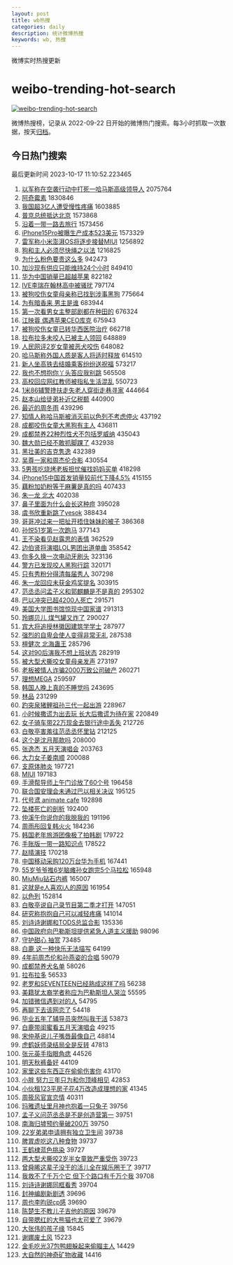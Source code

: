 ```yaml
---
layout: post
title: wb热搜
categories: daily
description: 统计微博热搜
keywords: wb, 热搜
---
```


微博实时热搜更新

# weibo-trending-hot-search

[![weibo-trending-hot-search](https://github.com/ameizi/weibo-trending-hot-search/actions/workflows/ci.yml/badge.svg)](https://github.com/ameizi/weibo-trending-hot-search/actions/workflows/ci.yml)

微博热搜榜，记录从 2022-09-22 日开始的微博热门搜索。每3小时抓取一次数据，按天[归档](./archives)。

## 今日热门搜索

<!-- BEGIN --> 
最后更新时间 2023-10-17 11:10:52.223465 
1. [以军称在空袭行动中打死一哈马斯高级领导人](https://s.weibo.com/weibo?q=%23%E4%BB%A5%E5%86%9B%E7%A7%B0%E5%9C%A8%E7%A9%BA%E8%A2%AD%E8%A1%8C%E5%8A%A8%E4%B8%AD%E6%89%93%E6%AD%BB%E4%B8%80%E5%93%88%E9%A9%AC%E6%96%AF%E9%AB%98%E7%BA%A7%E9%A2%86%E5%AF%BC%E4%BA%BA%23&t=31&band_rank=1&Refer=top) 2075764
1. [阿奇霉素](https://s.weibo.com/weibo?q=%E9%98%BF%E5%A5%87%E9%9C%89%E7%B4%A0&t=31&band_rank=4&Refer=top) 1830846
1. [我国超3亿人遭受慢性疼痛](https://s.weibo.com/weibo?q=%23%E6%88%91%E5%9B%BD%E8%B6%853%E4%BA%BF%E4%BA%BA%E9%81%AD%E5%8F%97%E6%85%A2%E6%80%A7%E7%96%BC%E7%97%9B%23&t=31&band_rank=2&Refer=top) 1603885
1. [普京总统抵达北京](https://s.weibo.com/weibo?q=%23%E6%99%AE%E4%BA%AC%E6%80%BB%E7%BB%9F%E6%8A%B5%E8%BE%BE%E5%8C%97%E4%BA%AC%23&t=31&band_rank=2&Refer=top) 1573868
1. [沿着一带一路去旅行](https://s.weibo.com/weibo?q=%23%E6%B2%BF%E7%9D%80%E4%B8%80%E5%B8%A6%E4%B8%80%E8%B7%AF%E5%8E%BB%E6%97%85%E8%A1%8C%23&t=31&band_rank=3&Refer=top) 1573456
1. [iPhone15Pro被曝生产成本523美元](https://s.weibo.com/weibo?q=%23iPhone15Pro%E8%A2%AB%E6%9B%9D%E7%94%9F%E4%BA%A7%E6%88%90%E6%9C%AC523%E7%BE%8E%E5%85%83%23&t=31&band_rank=4&Refer=top) 1573329
1. [雷军称小米澎湃OS将逐步接替MIUI](https://s.weibo.com/weibo?q=%23%E9%9B%B7%E5%86%9B%E7%A7%B0%E5%B0%8F%E7%B1%B3%E6%BE%8E%E6%B9%83OS%E5%B0%86%E9%80%90%E6%AD%A5%E6%8E%A5%E6%9B%BFMIUI%23&t=31&band_rank=5&Refer=top) 1256892
1. [狗和主人必须尽快绳之以法](https://s.weibo.com/weibo?q=%23%E7%8B%97%E5%92%8C%E4%B8%BB%E4%BA%BA%E5%BF%85%E9%A1%BB%E5%B0%BD%E5%BF%AB%E7%BB%B3%E4%B9%8B%E4%BB%A5%E6%B3%95%23&t=31&band_rank=37&Refer=top) 1216825
1. [为什么粉色要贵这么多](https://s.weibo.com/weibo?q=%E4%B8%BA%E4%BB%80%E4%B9%88%E7%B2%89%E8%89%B2%E8%A6%81%E8%B4%B5%E8%BF%99%E4%B9%88%E5%A4%9A&t=31&band_rank=2&Refer=top) 942473
1. [加沙现有供应只能维持24个小时](https://s.weibo.com/weibo?q=%23%E5%8A%A0%E6%B2%99%E7%8E%B0%E6%9C%89%E4%BE%9B%E5%BA%94%E5%8F%AA%E8%83%BD%E7%BB%B4%E6%8C%8124%E4%B8%AA%E5%B0%8F%E6%97%B6%23&t=31&band_rank=6&Refer=top) 849410
1. [华为中国销量已超越苹果](https://s.weibo.com/weibo?q=%23%E5%8D%8E%E4%B8%BA%E4%B8%AD%E5%9B%BD%E9%94%80%E9%87%8F%E5%B7%B2%E8%B6%85%E8%B6%8A%E8%8B%B9%E6%9E%9C%23&t=31&band_rank=7&Refer=top) 822182
1. [IVE李瑞在翰林高中被骚扰](https://s.weibo.com/weibo?q=%23IVE%E6%9D%8E%E7%91%9E%E5%9C%A8%E7%BF%B0%E6%9E%97%E9%AB%98%E4%B8%AD%E8%A2%AB%E9%AA%9A%E6%89%B0%23&t=31&band_rank=8&Refer=top) 797174
1. [被狗咬伤女童母亲称已找到涉事黑狗](https://s.weibo.com/weibo?q=%23%E8%A2%AB%E7%8B%97%E5%92%AC%E4%BC%A4%E5%A5%B3%E7%AB%A5%E6%AF%8D%E4%BA%B2%E7%A7%B0%E5%B7%B2%E6%89%BE%E5%88%B0%E6%B6%89%E4%BA%8B%E9%BB%91%E7%8B%97%23&t=31&band_rank=9&Refer=top) 775664
1. [为有暗香来 男主是谁](https://s.weibo.com/weibo?q=%E4%B8%BA%E6%9C%89%E6%9A%97%E9%A6%99%E6%9D%A5%20%E7%94%B7%E4%B8%BB%E6%98%AF%E8%B0%81&t=31&band_rank=7&Refer=top) 683944
1. [第一次看男女主整部剧都在种田的](https://s.weibo.com/weibo?q=%23%E7%AC%AC%E4%B8%80%E6%AC%A1%E7%9C%8B%E7%94%B7%E5%A5%B3%E4%B8%BB%E6%95%B4%E9%83%A8%E5%89%A7%E9%83%BD%E5%9C%A8%E7%A7%8D%E7%94%B0%E7%9A%84%23&t=31&band_rank=46&Refer=top) 676324
1. [江映蓉 偶遇苹果CEO库克](https://s.weibo.com/weibo?q=%E6%B1%9F%E6%98%A0%E8%93%89%20%E5%81%B6%E9%81%87%E8%8B%B9%E6%9E%9CCEO%E5%BA%93%E5%85%8B&t=31&band_rank=11&Refer=top) 675943
1. [被狗咬伤女童已转华西医院治疗](https://s.weibo.com/weibo?q=%23%E8%A2%AB%E7%8B%97%E5%92%AC%E4%BC%A4%E5%A5%B3%E7%AB%A5%E5%B7%B2%E8%BD%AC%E5%8D%8E%E8%A5%BF%E5%8C%BB%E9%99%A2%E6%B2%BB%E7%96%97%23&t=31&band_rank=12&Refer=top) 662718
1. [拉布拉多未咬人已被主人领回](https://s.weibo.com/weibo?q=%23%E6%8B%89%E5%B8%83%E6%8B%89%E5%A4%9A%E6%9C%AA%E5%92%AC%E4%BA%BA%E5%B7%B2%E8%A2%AB%E4%B8%BB%E4%BA%BA%E9%A2%86%E5%9B%9E%23&t=31&band_rank=11&Refer=top) 648889
1. [人民网评2岁女童被恶犬咬伤](https://s.weibo.com/weibo?q=%23%E4%BA%BA%E6%B0%91%E7%BD%91%E8%AF%842%E5%B2%81%E5%A5%B3%E7%AB%A5%E8%A2%AB%E6%81%B6%E7%8A%AC%E5%92%AC%E4%BC%A4%23&t=31&band_rank=1&Refer=top) 648082
1. [哈马斯称外国人质是客人将适时释放](https://s.weibo.com/weibo?q=%23%E5%93%88%E9%A9%AC%E6%96%AF%E7%A7%B0%E5%A4%96%E5%9B%BD%E4%BA%BA%E8%B4%A8%E6%98%AF%E5%AE%A2%E4%BA%BA%E5%B0%86%E9%80%82%E6%97%B6%E9%87%8A%E6%94%BE%23&t=31&band_rank=14&Refer=top) 614510
1. [新人坐高铁去结婚乘客纷纷送祝福](https://s.weibo.com/weibo?q=%23%E6%96%B0%E4%BA%BA%E5%9D%90%E9%AB%98%E9%93%81%E5%8E%BB%E7%BB%93%E5%A9%9A%E4%B9%98%E5%AE%A2%E7%BA%B7%E7%BA%B7%E9%80%81%E7%A5%9D%E7%A6%8F%23&t=31&band_rank=9&Refer=top) 573217
1. [我也不想抱你丫头答应我别跳](https://s.weibo.com/weibo?q=%23%E6%88%91%E4%B9%9F%E4%B8%8D%E6%83%B3%E6%8A%B1%E4%BD%A0%E4%B8%AB%E5%A4%B4%E7%AD%94%E5%BA%94%E6%88%91%E5%88%AB%E8%B7%B3%23&t=31&band_rank=15&Refer=top) 565508
1. [高校回应网红教师被指私生活混乱](https://s.weibo.com/weibo?q=%23%E9%AB%98%E6%A0%A1%E5%9B%9E%E5%BA%94%E7%BD%91%E7%BA%A2%E6%95%99%E5%B8%88%E8%A2%AB%E6%8C%87%E7%A7%81%E7%94%9F%E6%B4%BB%E6%B7%B7%E4%B9%B1%23&t=31&band_rank=16&Refer=top) 550723
1. [1米86辅警搀扶走失老人穿街走巷寻家](https://s.weibo.com/weibo?q=%231%E7%B1%B386%E8%BE%85%E8%AD%A6%E6%90%80%E6%89%B6%E8%B5%B0%E5%A4%B1%E8%80%81%E4%BA%BA%E7%A9%BF%E8%A1%97%E8%B5%B0%E5%B7%B7%E5%AF%BB%E5%AE%B6%23&t=31&band_rank=10&Refer=top) 444664
1. [赵本山给徒弟补近亿税额](https://s.weibo.com/weibo?q=%E8%B5%B5%E6%9C%AC%E5%B1%B1%E7%BB%99%E5%BE%92%E5%BC%9F%E8%A1%A5%E8%BF%91%E4%BA%BF%E7%A8%8E%E9%A2%9D&t=31&band_rank=13&Refer=top) 440900
1. [最近的周冬雨](https://s.weibo.com/weibo?q=%23%E6%9C%80%E8%BF%91%E7%9A%84%E5%91%A8%E5%86%AC%E9%9B%A8%23&t=31&band_rank=13&Refer=top) 439296
1. [知情人称哈马斯被消灭前以色列不考虑停火](https://s.weibo.com/weibo?q=%23%E7%9F%A5%E6%83%85%E4%BA%BA%E7%A7%B0%E5%93%88%E9%A9%AC%E6%96%AF%E8%A2%AB%E6%B6%88%E7%81%AD%E5%89%8D%E4%BB%A5%E8%89%B2%E5%88%97%E4%B8%8D%E8%80%83%E8%99%91%E5%81%9C%E7%81%AB%23&t=31&band_rank=17&Refer=top) 437192
1. [成都咬伤女童大黑狗有主人](https://s.weibo.com/weibo?q=%23%E6%88%90%E9%83%BD%E5%92%AC%E4%BC%A4%E5%A5%B3%E7%AB%A5%E5%A4%A7%E9%BB%91%E7%8B%97%E6%9C%89%E4%B8%BB%E4%BA%BA%23&t=31&band_rank=14&Refer=top) 436811
1. [成都禁养22种烈性犬不包括罗威纳](https://s.weibo.com/weibo?q=%23%E6%88%90%E9%83%BD%E7%A6%81%E5%85%BB22%E7%A7%8D%E7%83%88%E6%80%A7%E7%8A%AC%E4%B8%8D%E5%8C%85%E6%8B%AC%E7%BD%97%E5%A8%81%E7%BA%B3%23&t=31&band_rank=15&Refer=top) 435043
1. [魏大勋已经不敢抓脚踝了](https://s.weibo.com/weibo?q=%23%E9%AD%8F%E5%A4%A7%E5%8B%8B%E5%B7%B2%E7%BB%8F%E4%B8%8D%E6%95%A2%E6%8A%93%E8%84%9A%E8%B8%9D%E4%BA%86%23&t=31&band_rank=15&Refer=top) 432938
1. [黑壮美的吉克隽逸](https://s.weibo.com/weibo?q=%23%E9%BB%91%E5%A3%AE%E7%BE%8E%E7%9A%84%E5%90%89%E5%85%8B%E9%9A%BD%E9%80%B8%23&t=31&band_rank=17&Refer=top) 432389
1. [吴尊一家和周杰伦合影](https://s.weibo.com/weibo?q=%23%E5%90%B4%E5%B0%8A%E4%B8%80%E5%AE%B6%E5%92%8C%E5%91%A8%E6%9D%B0%E4%BC%A6%E5%90%88%E5%BD%B1%23&t=31&band_rank=18&Refer=top) 430554
1. [5男孩吃烧烤老板担忧催找妈妈买单](https://s.weibo.com/weibo?q=%235%E7%94%B7%E5%AD%A9%E5%90%83%E7%83%A7%E7%83%A4%E8%80%81%E6%9D%BF%E6%8B%85%E5%BF%A7%E5%82%AC%E6%89%BE%E5%A6%88%E5%A6%88%E4%B9%B0%E5%8D%95%23&t=31&band_rank=18&Refer=top) 418298
1. [iPhone15中国首发销量较前代下降4.5%](https://s.weibo.com/weibo?q=%23iPhone15%E4%B8%AD%E5%9B%BD%E9%A6%96%E5%8F%91%E9%94%80%E9%87%8F%E8%BE%83%E5%89%8D%E4%BB%A3%E4%B8%8B%E9%99%8D4.5%25%23&t=31&band_rank=19&Refer=top) 415155
1. [藕粉加奶粉等于麻薯是真的吗](https://s.weibo.com/weibo?q=%E8%97%95%E7%B2%89%E5%8A%A0%E5%A5%B6%E7%B2%89%E7%AD%89%E4%BA%8E%E9%BA%BB%E8%96%AF%E6%98%AF%E7%9C%9F%E7%9A%84%E5%90%97&t=31&band_rank=19&Refer=top) 407433
1. [朱一龙 北大](https://s.weibo.com/weibo?q=%E6%9C%B1%E4%B8%80%E9%BE%99%20%E5%8C%97%E5%A4%A7&t=31&band_rank=5&Refer=top) 402038
1. [鼻子里面为什么会长这种痘](https://s.weibo.com/weibo?q=%23%E9%BC%BB%E5%AD%90%E9%87%8C%E9%9D%A2%E4%B8%BA%E4%BB%80%E4%B9%88%E4%BC%9A%E9%95%BF%E8%BF%99%E7%A7%8D%E7%97%98%23&t=31&band_rank=21&Refer=top) 395028
1. [虞书欣重新跳了yesok](https://s.weibo.com/weibo?q=%23%E8%99%9E%E4%B9%A6%E6%AC%A3%E9%87%8D%E6%96%B0%E8%B7%B3%E4%BA%86yesok%23&t=31&band_rank=22&Refer=top) 388434
1. [哥哥冲过来一把扯开捂住妹妹的被子](https://s.weibo.com/weibo?q=%23%E5%93%A5%E5%93%A5%E5%86%B2%E8%BF%87%E6%9D%A5%E4%B8%80%E6%8A%8A%E6%89%AF%E5%BC%80%E6%8D%82%E4%BD%8F%E5%A6%B9%E5%A6%B9%E7%9A%84%E8%A2%AB%E5%AD%90%23&t=31&band_rank=23&Refer=top) 386368
1. [孙悦51岁第一次跑马](https://s.weibo.com/weibo?q=%23%E5%AD%99%E6%82%A651%E5%B2%81%E7%AC%AC%E4%B8%80%E6%AC%A1%E8%B7%91%E9%A9%AC%23&t=31&band_rank=24&Refer=top) 377143
1. [王不染看见赵露思的表情](https://s.weibo.com/weibo?q=%23%E7%8E%8B%E4%B8%8D%E6%9F%93%E7%9C%8B%E8%A7%81%E8%B5%B5%E9%9C%B2%E6%80%9D%E7%9A%84%E8%A1%A8%E6%83%85%23&t=31&band_rank=25&Refer=top) 362529
1. [边伯贤将演唱LOL男团出道单曲](https://s.weibo.com/weibo?q=%23%E8%BE%B9%E4%BC%AF%E8%B4%A4%E5%B0%86%E6%BC%94%E5%94%B1LOL%E7%94%B7%E5%9B%A2%E5%87%BA%E9%81%93%E5%8D%95%E6%9B%B2%23&t=31&band_rank=26&Refer=top) 358542
1. [你多久换一次电动牙刷头](https://s.weibo.com/weibo?q=%23%E4%BD%A0%E5%A4%9A%E4%B9%85%E6%8D%A2%E4%B8%80%E6%AC%A1%E7%94%B5%E5%8A%A8%E7%89%99%E5%88%B7%E5%A4%B4%23&t=31&band_rank=20&Refer=top) 323136
1. [警方已发现咬人黑狗行踪](https://s.weibo.com/weibo?q=%23%E8%AD%A6%E6%96%B9%E5%B7%B2%E5%8F%91%E7%8E%B0%E5%92%AC%E4%BA%BA%E9%BB%91%E7%8B%97%E8%A1%8C%E8%B8%AA%23&t=31&band_rank=4&Refer=top) 320171
1. [只有秀粉分得清每届秀人](https://s.weibo.com/weibo?q=%E5%8F%AA%E6%9C%89%E7%A7%80%E7%B2%89%E5%88%86%E5%BE%97%E6%B8%85%E6%AF%8F%E5%B1%8A%E7%A7%80%E4%BA%BA&t=31&band_rank=28&Refer=top) 307298
1. [朱一龙回应未获金鸡奖提名](https://s.weibo.com/weibo?q=%23%E6%9C%B1%E4%B8%80%E9%BE%99%E5%9B%9E%E5%BA%94%E6%9C%AA%E8%8E%B7%E9%87%91%E9%B8%A1%E5%A5%96%E6%8F%90%E5%90%8D%23&t=31&band_rank=21&Refer=top) 303915
1. [范丞丞问孟子义和郭麒麟是不是真的](https://s.weibo.com/weibo?q=%23%E8%8C%83%E4%B8%9E%E4%B8%9E%E9%97%AE%E5%AD%9F%E5%AD%90%E4%B9%89%E5%92%8C%E9%83%AD%E9%BA%92%E9%BA%9F%E6%98%AF%E4%B8%8D%E6%98%AF%E7%9C%9F%E7%9A%84%23&t=31&band_rank=29&Refer=top) 295302
1. [巴以冲突已超4200人死亡](https://s.weibo.com/weibo?q=%23%E5%B7%B4%E4%BB%A5%E5%86%B2%E7%AA%81%E5%B7%B2%E8%B6%854200%E4%BA%BA%E6%AD%BB%E4%BA%A1%23&t=31&band_rank=30&Refer=top) 291571
1. [美国大学图书馆惊现中国家谱](https://s.weibo.com/weibo?q=%23%E7%BE%8E%E5%9B%BD%E5%A4%A7%E5%AD%A6%E5%9B%BE%E4%B9%A6%E9%A6%86%E6%83%8A%E7%8E%B0%E4%B8%AD%E5%9B%BD%E5%AE%B6%E8%B0%B1%23&t=31&band_rank=31&Refer=top) 291313
1. [玲娜贝儿 煤气罐又炸了](https://s.weibo.com/weibo?q=%E7%8E%B2%E5%A8%9C%E8%B4%9D%E5%84%BF%20%E7%85%A4%E6%B0%94%E7%BD%90%E5%8F%88%E7%82%B8%E4%BA%86&t=31&band_rank=32&Refer=top) 290027
1. [宾大将追授林徽因建筑学学士](https://s.weibo.com/weibo?q=%23%E5%AE%BE%E5%A4%A7%E5%B0%86%E8%BF%BD%E6%8E%88%E6%9E%97%E5%BE%BD%E5%9B%A0%E5%BB%BA%E7%AD%91%E5%AD%A6%E5%AD%A6%E5%A3%AB%23&t=31&band_rank=23&Refer=top) 287977
1. [强烈的自卑会使人变得非常无礼](https://s.weibo.com/weibo?q=%23%E5%BC%BA%E7%83%88%E7%9A%84%E8%87%AA%E5%8D%91%E4%BC%9A%E4%BD%BF%E4%BA%BA%E5%8F%98%E5%BE%97%E9%9D%9E%E5%B8%B8%E6%97%A0%E7%A4%BC%23&t=31&band_rank=1&Refer=top) 287538
1. [檀健次 北海蛊王](https://s.weibo.com/weibo?q=%E6%AA%80%E5%81%A5%E6%AC%A1%20%E5%8C%97%E6%B5%B7%E8%9B%8A%E7%8E%8B&t=31&band_rank=9&Refer=top) 285796
1. [这对90后演我不想上班状态](https://s.weibo.com/weibo?q=%23%E8%BF%99%E5%AF%B990%E5%90%8E%E6%BC%94%E6%88%91%E4%B8%8D%E6%83%B3%E4%B8%8A%E7%8F%AD%E7%8A%B6%E6%80%81%23&t=31&band_rank=35&Refer=top) 282919
1. [被大型犬撕咬女童母亲发声](https://s.weibo.com/weibo?q=%23%E8%A2%AB%E5%A4%A7%E5%9E%8B%E7%8A%AC%E6%92%95%E5%92%AC%E5%A5%B3%E7%AB%A5%E6%AF%8D%E4%BA%B2%E5%8F%91%E5%A3%B0%23&t=31&band_rank=12&Refer=top) 273197
1. [老板被情人诈骗2000万致公司破产](https://s.weibo.com/weibo?q=%23%E8%80%81%E6%9D%BF%E8%A2%AB%E6%83%85%E4%BA%BA%E8%AF%88%E9%AA%972000%E4%B8%87%E8%87%B4%E5%85%AC%E5%8F%B8%E7%A0%B4%E4%BA%A7%23&t=31&band_rank=24&Refer=top) 260271
1. [理想MEGA](https://s.weibo.com/weibo?q=%E7%90%86%E6%83%B3MEGA&t=31&band_rank=25&Refer=top) 259597
1. [韩国人晚上真的不睡觉吗](https://s.weibo.com/weibo?q=%23%E9%9F%A9%E5%9B%BD%E4%BA%BA%E6%99%9A%E4%B8%8A%E7%9C%9F%E7%9A%84%E4%B8%8D%E7%9D%A1%E8%A7%89%E5%90%97%23&t=31&band_rank=38&Refer=top) 243695
1. [林品](https://s.weibo.com/weibo?q=%E6%9E%97%E5%93%81&t=31&band_rank=29&Refer=top) 231299
1. [趵突泉猪鲤祖孙三代一起出游](https://s.weibo.com/weibo?q=%23%E8%B6%B5%E7%AA%81%E6%B3%89%E7%8C%AA%E9%B2%A4%E7%A5%96%E5%AD%99%E4%B8%89%E4%BB%A3%E4%B8%80%E8%B5%B7%E5%87%BA%E6%B8%B8%23&t=31&band_rank=39&Refer=top) 228967
1. [小时候撒谎为出去玩 长大后撒谎为待在家](https://s.weibo.com/weibo?q=%E5%B0%8F%E6%97%B6%E5%80%99%E6%92%92%E8%B0%8E%E4%B8%BA%E5%87%BA%E5%8E%BB%E7%8E%A9%20%E9%95%BF%E5%A4%A7%E5%90%8E%E6%92%92%E8%B0%8E%E4%B8%BA%E5%BE%85%E5%9C%A8%E5%AE%B6&t=31&band_rank=31&Refer=top) 220849
1. [女子骑车带22万现金去银行途中丢失](https://s.weibo.com/weibo?q=%23%E5%A5%B3%E5%AD%90%E9%AA%91%E8%BD%A6%E5%B8%A622%E4%B8%87%E7%8E%B0%E9%87%91%E5%8E%BB%E9%93%B6%E8%A1%8C%E9%80%94%E4%B8%AD%E4%B8%A2%E5%A4%B1%23&t=31&band_rank=40&Refer=top) 212726
1. [白敬亭害羞往范丞丞怀里钻](https://s.weibo.com/weibo?q=%23%E7%99%BD%E6%95%AC%E4%BA%AD%E5%AE%B3%E7%BE%9E%E5%BE%80%E8%8C%83%E4%B8%9E%E4%B8%9E%E6%80%80%E9%87%8C%E9%92%BB%23&t=31&band_rank=32&Refer=top) 212125
1. [这个是沈月那款吗](https://s.weibo.com/weibo?q=%23%E8%BF%99%E4%B8%AA%E6%98%AF%E6%B2%88%E6%9C%88%E9%82%A3%E6%AC%BE%E5%90%97%23&t=31&band_rank=41&Refer=top) 208000
1. [张逸杰 五月天演唱会](https://s.weibo.com/weibo?q=%E5%BC%A0%E9%80%B8%E6%9D%B0%20%E4%BA%94%E6%9C%88%E5%A4%A9%E6%BC%94%E5%94%B1%E4%BC%9A&t=31&band_rank=42&Refer=top) 203763
1. [大力女子姜南顺](https://s.weibo.com/weibo?q=%E5%A4%A7%E5%8A%9B%E5%A5%B3%E5%AD%90%E5%A7%9C%E5%8D%97%E9%A1%BA&t=31&band_rank=34&Refer=top) 200088
1. [支原体肺炎](https://s.weibo.com/weibo?q=%E6%94%AF%E5%8E%9F%E4%BD%93%E8%82%BA%E7%82%8E&t=31&band_rank=35&Refer=top) 197721
1. [MIUI](https://s.weibo.com/weibo?q=MIUI&t=31&band_rank=36&Refer=top) 197183
1. [手滑帮导师上午门诊放了60个号](https://s.weibo.com/weibo?q=%E6%89%8B%E6%BB%91%E5%B8%AE%E5%AF%BC%E5%B8%88%E4%B8%8A%E5%8D%88%E9%97%A8%E8%AF%8A%E6%94%BE%E4%BA%8660%E4%B8%AA%E5%8F%B7&t=31&band_rank=34&Refer=top) 196458
1. [联合国安理会未通过巴以相关决议](https://s.weibo.com/weibo?q=%23%E8%81%94%E5%90%88%E5%9B%BD%E5%AE%89%E7%90%86%E4%BC%9A%E6%9C%AA%E9%80%9A%E8%BF%87%E5%B7%B4%E4%BB%A5%E7%9B%B8%E5%85%B3%E5%86%B3%E8%AE%AE%23&t=31&band_rank=37&Refer=top) 195125
1. [代号鸢 animate cafe](https://s.weibo.com/weibo?q=%E4%BB%A3%E5%8F%B7%E9%B8%A2%20animate%20cafe&t=31&band_rank=38&Refer=top) 192898
1. [坠楼死亡的剖析](https://s.weibo.com/weibo?q=%E5%9D%A0%E6%A5%BC%E6%AD%BB%E4%BA%A1%E7%9A%84%E5%89%96%E6%9E%90&t=31&band_rank=39&Refer=top) 192400
1. [仲溪午你说你的我脱我的](https://s.weibo.com/weibo?q=%23%E4%BB%B2%E6%BA%AA%E5%8D%88%E4%BD%A0%E8%AF%B4%E4%BD%A0%E7%9A%84%E6%88%91%E8%84%B1%E6%88%91%E7%9A%84%23&t=31&band_rank=44&Refer=top) 191196
1. [周雨彤回复韩火火](https://s.weibo.com/weibo?q=%23%E5%91%A8%E9%9B%A8%E5%BD%A4%E5%9B%9E%E5%A4%8D%E9%9F%A9%E7%81%AB%E7%81%AB%23&t=31&band_rank=25&Refer=top) 184236
1. [韩国老年旅游团像极了拍韩剧](https://s.weibo.com/weibo?q=%23%E9%9F%A9%E5%9B%BD%E8%80%81%E5%B9%B4%E6%97%85%E6%B8%B8%E5%9B%A2%E5%83%8F%E6%9E%81%E4%BA%86%E6%8B%8D%E9%9F%A9%E5%89%A7%23&t=31&band_rank=47&Refer=top) 179722
1. [手账版一带一路知识点](https://s.weibo.com/weibo?q=%23%E6%89%8B%E8%B4%A6%E7%89%88%E4%B8%80%E5%B8%A6%E4%B8%80%E8%B7%AF%E7%9F%A5%E8%AF%86%E7%82%B9%23&t=31&band_rank=48&Refer=top) 178522
1. [赵晴演技](https://s.weibo.com/weibo?q=%E8%B5%B5%E6%99%B4%E6%BC%94%E6%8A%80&t=31&band_rank=41&Refer=top) 170218
1. [中国移动采购120万台华为手机](https://s.weibo.com/weibo?q=%23%E4%B8%AD%E5%9B%BD%E7%A7%BB%E5%8A%A8%E9%87%87%E8%B4%AD120%E4%B8%87%E5%8F%B0%E5%8D%8E%E4%B8%BA%E6%89%8B%E6%9C%BA%23&t=31&band_rank=31&Refer=top) 167441
1. [55岁爷爷推6岁脑瘫孙女跑完5个马拉松](https://s.weibo.com/weibo?q=%2355%E5%B2%81%E7%88%B7%E7%88%B7%E6%8E%A86%E5%B2%81%E8%84%91%E7%98%AB%E5%AD%99%E5%A5%B3%E8%B7%91%E5%AE%8C5%E4%B8%AA%E9%A9%AC%E6%8B%89%E6%9D%BE%23&t=31&band_rank=42&Refer=top) 165948
1. [MiuMiu钻石内裤](https://s.weibo.com/weibo?q=MiuMiu%E9%92%BB%E7%9F%B3%E5%86%85%E8%A3%A4&t=31&band_rank=21&Refer=top) 165007
1. [这就是e人喜欢i人的原因](https://s.weibo.com/weibo?q=%23%E8%BF%99%E5%B0%B1%E6%98%AFe%E4%BA%BA%E5%96%9C%E6%AC%A2i%E4%BA%BA%E7%9A%84%E5%8E%9F%E5%9B%A0%23&t=31&band_rank=43&Refer=top) 161954
1. [以色列](https://s.weibo.com/weibo?q=%23%E4%BB%A5%E8%89%B2%E5%88%97%23&t=31&band_rank=44&Refer=top) 152814
1. [白敬亭说自己录节目第二季才打开](https://s.weibo.com/weibo?q=%23%E7%99%BD%E6%95%AC%E4%BA%AD%E8%AF%B4%E8%87%AA%E5%B7%B1%E5%BD%95%E8%8A%82%E7%9B%AE%E7%AC%AC%E4%BA%8C%E5%AD%A3%E6%89%8D%E6%89%93%E5%BC%80%23&t=31&band_rank=45&Refer=top) 147051
1. [研究称抱抱自己可以减轻疼痛](https://s.weibo.com/weibo?q=%23%E7%A0%94%E7%A9%B6%E7%A7%B0%E6%8A%B1%E6%8A%B1%E8%87%AA%E5%B7%B1%E5%8F%AF%E4%BB%A5%E5%87%8F%E8%BD%BB%E7%96%BC%E7%97%9B%23&t=31&band_rank=47&Refer=top) 141014
1. [刘诗诗谢娜和TODS总监合影](https://s.weibo.com/weibo?q=%23%E5%88%98%E8%AF%97%E8%AF%97%E8%B0%A2%E5%A8%9C%E5%92%8CTODS%E6%80%BB%E7%9B%91%E5%90%88%E5%BD%B1%23&t=31&band_rank=49&Refer=top) 135336
1. [中国政府向巴勒斯坦提供紧急人道主义援助](https://s.weibo.com/weibo?q=%23%E4%B8%AD%E5%9B%BD%E6%94%BF%E5%BA%9C%E5%90%91%E5%B7%B4%E5%8B%92%E6%96%AF%E5%9D%A6%E6%8F%90%E4%BE%9B%E7%B4%A7%E6%80%A5%E4%BA%BA%E9%81%93%E4%B8%BB%E4%B9%89%E6%8F%B4%E5%8A%A9%23&t=31&band_rank=6&Refer=top) 98096
1. [守护甜心 抽赏](https://s.weibo.com/weibo?q=%E5%AE%88%E6%8A%A4%E7%94%9C%E5%BF%83%20%E6%8A%BD%E8%B5%8F&t=31&band_rank=8&Refer=top) 73485
1. [白鹿 这一种快乐无法描写](https://s.weibo.com/weibo?q=%E7%99%BD%E9%B9%BF%20%E8%BF%99%E4%B8%80%E7%A7%8D%E5%BF%AB%E4%B9%90%E6%97%A0%E6%B3%95%E6%8F%8F%E5%86%99&t=31&band_rank=10&Refer=top) 64199
1. [4年前周杰伦和孙燕姿的合唱](https://s.weibo.com/weibo?q=4%E5%B9%B4%E5%89%8D%E5%91%A8%E6%9D%B0%E4%BC%A6%E5%92%8C%E5%AD%99%E7%87%95%E5%A7%BF%E7%9A%84%E5%90%88%E5%94%B1&t=31&band_rank=16&Refer=top) 59079
1. [成都禁养犬名单](https://s.weibo.com/weibo?q=%23%E6%88%90%E9%83%BD%E7%A6%81%E5%85%BB%E7%8A%AC%E5%90%8D%E5%8D%95%23&t=31&band_rank=17&Refer=top) 58026
1. [拉布拉多](https://s.weibo.com/weibo?q=%E6%8B%89%E5%B8%83%E6%8B%89%E5%A4%9A&t=31&band_rank=18&Refer=top) 56533
1. [老罗和SEVENTEEN已经熟成这样了吗](https://s.weibo.com/weibo?q=%E8%80%81%E7%BD%97%E5%92%8CSEVENTEEN%E5%B7%B2%E7%BB%8F%E7%86%9F%E6%88%90%E8%BF%99%E6%A0%B7%E4%BA%86%E5%90%97&t=31&band_rank=19&Refer=top) 56238
1. [美籍犹太裔学者称应为巴勒斯坦人哭泣](https://s.weibo.com/weibo?q=%23%E7%BE%8E%E7%B1%8D%E7%8A%B9%E5%A4%AA%E8%A3%94%E5%AD%A6%E8%80%85%E7%A7%B0%E5%BA%94%E4%B8%BA%E5%B7%B4%E5%8B%92%E6%96%AF%E5%9D%A6%E4%BA%BA%E5%93%AD%E6%B3%A3%23&t=31&band_rank=20&Refer=top) 55595
1. [加错微信遇到对的人](https://s.weibo.com/weibo?q=%23%E5%8A%A0%E9%94%99%E5%BE%AE%E4%BF%A1%E9%81%87%E5%88%B0%E5%AF%B9%E7%9A%84%E4%BA%BA%23&t=31&band_rank=22&Refer=top) 54795
1. [再聊下去该网恋了](https://s.weibo.com/weibo?q=%E5%86%8D%E8%81%8A%E4%B8%8B%E5%8E%BB%E8%AF%A5%E7%BD%91%E6%81%8B%E4%BA%86&t=31&band_rank=23&Refer=top) 54418
1. [毕业五年了辅导员突然叫我干活](https://s.weibo.com/weibo?q=%23%E6%AF%95%E4%B8%9A%E4%BA%94%E5%B9%B4%E4%BA%86%E8%BE%85%E5%AF%BC%E5%91%98%E7%AA%81%E7%84%B6%E5%8F%AB%E6%88%91%E5%B9%B2%E6%B4%BB%23&t=31&band_rank=24&Refer=top) 53873
1. [白鹿带闺蜜看五月天演唱会](https://s.weibo.com/weibo?q=%23%E7%99%BD%E9%B9%BF%E5%B8%A6%E9%97%BA%E8%9C%9C%E7%9C%8B%E4%BA%94%E6%9C%88%E5%A4%A9%E6%BC%94%E5%94%B1%E4%BC%9A%23&t=31&band_rank=26&Refer=top) 49215
1. [宋仲基说儿子嘴唇最像自己](https://s.weibo.com/weibo?q=%23%E5%AE%8B%E4%BB%B2%E5%9F%BA%E8%AF%B4%E5%84%BF%E5%AD%90%E5%98%B4%E5%94%87%E6%9C%80%E5%83%8F%E8%87%AA%E5%B7%B1%23&t=31&band_rank=27&Refer=top) 48814
1. [虎鹤妖师录结局全是反转](https://s.weibo.com/weibo?q=%23%E8%99%8E%E9%B9%A4%E5%A6%96%E5%B8%88%E5%BD%95%E7%BB%93%E5%B1%80%E5%85%A8%E6%98%AF%E5%8F%8D%E8%BD%AC%23&t=31&band_rank=28&Refer=top) 47813
1. [张元英手指眼角痣](https://s.weibo.com/weibo?q=%23%E5%BC%A0%E5%85%83%E8%8B%B1%E6%89%8B%E6%8C%87%E7%9C%BC%E8%A7%92%E7%97%A3%23&t=31&band_rank=29&Refer=top) 44526
1. [明天秋裤备好](https://s.weibo.com/weibo?q=%23%E6%98%8E%E5%A4%A9%E7%A7%8B%E8%A3%A4%E5%A4%87%E5%A5%BD%23&t=31&band_rank=30&Refer=top) 44109
1. [家里这些东西正在偷偷伤害你](https://s.weibo.com/weibo?q=%23%E5%AE%B6%E9%87%8C%E8%BF%99%E4%BA%9B%E4%B8%9C%E8%A5%BF%E6%AD%A3%E5%9C%A8%E5%81%B7%E5%81%B7%E4%BC%A4%E5%AE%B3%E4%BD%A0%23&t=31&band_rank=32&Refer=top) 43170
1. [小胖 努力三年只为和你顶峰相见](https://s.weibo.com/weibo?q=%E5%B0%8F%E8%83%96%20%E5%8A%AA%E5%8A%9B%E4%B8%89%E5%B9%B4%E5%8F%AA%E4%B8%BA%E5%92%8C%E4%BD%A0%E9%A1%B6%E5%B3%B0%E7%9B%B8%E8%A7%81&t=31&band_rank=33&Refer=top) 42853
1. [小伙租123平房子花4万改造成理想的家](https://s.weibo.com/weibo?q=%23%E5%B0%8F%E4%BC%99%E7%A7%9F123%E5%B9%B3%E6%88%BF%E5%AD%90%E8%8A%B14%E4%B8%87%E6%94%B9%E9%80%A0%E6%88%90%E7%90%86%E6%83%B3%E7%9A%84%E5%AE%B6%23&t=31&band_rank=35&Refer=top) 41345
1. [周筱风官宣恋情](https://s.weibo.com/weibo?q=%23%E5%91%A8%E7%AD%B1%E9%A3%8E%E5%AE%98%E5%AE%A3%E6%81%8B%E6%83%85%23&t=31&band_rank=36&Refer=top) 40311
1. [玛雅遗址里月神也抱着一只兔子](https://s.weibo.com/weibo?q=%23%E7%8E%9B%E9%9B%85%E9%81%97%E5%9D%80%E9%87%8C%E6%9C%88%E7%A5%9E%E4%B9%9F%E6%8A%B1%E7%9D%80%E4%B8%80%E5%8F%AA%E5%85%94%E5%AD%90%23&t=31&band_rank=37&Refer=top) 39756
1. [孟子义问范丞丞是不是创造营第一](https://s.weibo.com/weibo?q=%23%E5%AD%9F%E5%AD%90%E4%B9%89%E9%97%AE%E8%8C%83%E4%B8%9E%E4%B8%9E%E6%98%AF%E4%B8%8D%E6%98%AF%E5%88%9B%E9%80%A0%E8%90%A5%E7%AC%AC%E4%B8%80%23&t=31&band_rank=38&Refer=top) 39751
1. [南海归墟预约量破200万](https://s.weibo.com/weibo?q=%23%E5%8D%97%E6%B5%B7%E5%BD%92%E5%A2%9F%E9%A2%84%E7%BA%A6%E9%87%8F%E7%A0%B4200%E4%B8%87%23&t=31&band_rank=39&Refer=top) 39750
1. [22岁弟弟申请拥有独立卫生间](https://s.weibo.com/weibo?q=22%E5%B2%81%E5%BC%9F%E5%BC%9F%E7%94%B3%E8%AF%B7%E6%8B%A5%E6%9C%89%E7%8B%AC%E7%AB%8B%E5%8D%AB%E7%94%9F%E9%97%B4&t=31&band_rank=40&Refer=top) 39738
1. [脾胃虚吃这八种食物](https://s.weibo.com/weibo?q=%E8%84%BE%E8%83%83%E8%99%9A%E5%90%83%E8%BF%99%E5%85%AB%E7%A7%8D%E9%A3%9F%E7%89%A9&t=31&band_rank=41&Refer=top) 39737
1. [王鹤棣蓝色挑染](https://s.weibo.com/weibo?q=%23%E7%8E%8B%E9%B9%A4%E6%A3%A3%E8%93%9D%E8%89%B2%E6%8C%91%E6%9F%93%23&t=31&band_rank=42&Refer=top) 39727
1. [两大型犬撕咬2岁半女童致严重受伤](https://s.weibo.com/weibo?q=%23%E4%B8%A4%E5%A4%A7%E5%9E%8B%E7%8A%AC%E6%92%95%E5%92%AC2%E5%B2%81%E5%8D%8A%E5%A5%B3%E7%AB%A5%E8%87%B4%E4%B8%A5%E9%87%8D%E5%8F%97%E4%BC%A4%23&t=31&band_rank=43&Refer=top) 39723
1. [曾舜晞这辈子没干的活儿全在娱乐圈干了](https://s.weibo.com/weibo?q=%23%E6%9B%BE%E8%88%9C%E6%99%9E%E8%BF%99%E8%BE%88%E5%AD%90%E6%B2%A1%E5%B9%B2%E7%9A%84%E6%B4%BB%E5%84%BF%E5%85%A8%E5%9C%A8%E5%A8%B1%E4%B9%90%E5%9C%88%E5%B9%B2%E4%BA%86%23&t=31&band_rank=44&Refer=top) 39717
1. [我救不了千万个它 但下个路口有千万个我](https://s.weibo.com/weibo?q=%E6%88%91%E6%95%91%E4%B8%8D%E4%BA%86%E5%8D%83%E4%B8%87%E4%B8%AA%E5%AE%83%20%E4%BD%86%E4%B8%8B%E4%B8%AA%E8%B7%AF%E5%8F%A3%E6%9C%89%E5%8D%83%E4%B8%87%E4%B8%AA%E6%88%91&t=31&band_rank=45&Refer=top) 39708
1. [刘诗诗谢娜同框看秀](https://s.weibo.com/weibo?q=%23%E5%88%98%E8%AF%97%E8%AF%97%E8%B0%A2%E5%A8%9C%E5%90%8C%E6%A1%86%E7%9C%8B%E7%A7%80%23&t=31&band_rank=46&Refer=top) 39704
1. [封神编剧新剧透](https://s.weibo.com/weibo?q=%E5%B0%81%E7%A5%9E%E7%BC%96%E5%89%A7%E6%96%B0%E5%89%A7%E9%80%8F&t=31&band_rank=47&Refer=top) 39696
1. [周也李昀锐cp感](https://s.weibo.com/weibo?q=%23%E5%91%A8%E4%B9%9F%E6%9D%8E%E6%98%80%E9%94%90cp%E6%84%9F%23&t=31&band_rank=48&Refer=top) 39690
1. [陈楚生不教儿子吉他的原因](https://s.weibo.com/weibo?q=%23%E9%99%88%E6%A5%9A%E7%94%9F%E4%B8%8D%E6%95%99%E5%84%BF%E5%AD%90%E5%90%89%E4%BB%96%E7%9A%84%E5%8E%9F%E5%9B%A0%23&t=31&band_rank=49&Refer=top) 39679
1. [自带腮红的大熊猫也太可爱了](https://s.weibo.com/weibo?q=%23%E8%87%AA%E5%B8%A6%E8%85%AE%E7%BA%A2%E7%9A%84%E5%A4%A7%E7%86%8A%E7%8C%AB%E4%B9%9F%E5%A4%AA%E5%8F%AF%E7%88%B1%E4%BA%86%23&t=31&band_rank=50&Refer=top) 39679
1. [大张伟的孩子缘](https://s.weibo.com/weibo?q=%23%E5%A4%A7%E5%BC%A0%E4%BC%9F%E7%9A%84%E5%AD%A9%E5%AD%90%E7%BC%98%23&t=31&band_rank=38&Refer=top) 15845
1. [谢娜废土风](https://s.weibo.com/weibo?q=%23%E8%B0%A2%E5%A8%9C%E5%BA%9F%E5%9C%9F%E9%A3%8E%23&t=31&band_rank=40&Refer=top) 15223
1. [金毛吃光37包鸭翅躲起来偷瞄主人](https://s.weibo.com/weibo?q=%23%E9%87%91%E6%AF%9B%E5%90%83%E5%85%8937%E5%8C%85%E9%B8%AD%E7%BF%85%E8%BA%B2%E8%B5%B7%E6%9D%A5%E5%81%B7%E7%9E%84%E4%B8%BB%E4%BA%BA%23&t=31&band_rank=46&Refer=top) 14429
1. [大自然的神奇矿物收藏](https://s.weibo.com/weibo?q=%E5%A4%A7%E8%87%AA%E7%84%B6%E7%9A%84%E7%A5%9E%E5%A5%87%E7%9F%BF%E7%89%A9%E6%94%B6%E8%97%8F&t=31&band_rank=49&Refer=top) 14416
<!-- END -->
